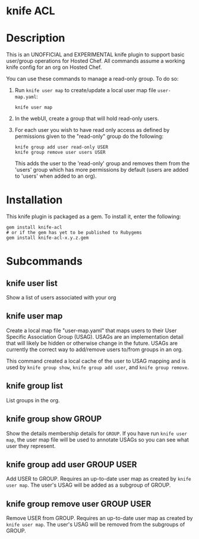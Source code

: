 # knife ACL

# Description

This is an UNOFFICIAL and EXPERIMENTAL knife plugin to support basic
user/group operations for Hosted Chef. All commands assume a working
knife config for an org on Hosted Chef.

You can use these commands to manage a read-only group.  To do so:

1. Run `knife user map` to create/update a local user map file
   `user-map.yaml`:

       knife user map

2. In the webUI, create a group that will hold read-only users.

3. For each user you wish to have read only access as defined by
   permissions given to the "read-only" group do the following:

       knife group add user read-only USER
       knife group remove user users USER

   This adds the user to the 'read-only' group and removes them from the
   'users' group which has more permissions by default (users are
   added to 'users' when added to an org).

# Installation

This knife plugin is packaged as a gem.  To install it, enter the
following:

    gem install knife-acl
    # or if the gem has yet to be published to Rubygems
    gem install knife-acl-x.y.z.gem

# Subcommands

## knife user list

Show a list of users associated with your org

## knife user map

Create a local map file "user-map.yaml" that maps users to their User
Specific Association Group (USAG).  USAGs are an implementation detail
that will likely be hidden or otherwise change in the future.  USAGs
are currently the correct way to add/remove users to/from groups in an
org.

This command created a local cache of the user to USAG mapping and is
used by `knife group show`, `knife group add user`, and `knife group
remove`.

## knife group list

List groups in the org.

## knife group show GROUP

Show the details membership details for `GROUP`. If you have run
`knife user map`, the user map file will be used to annotate USAGs so
you can see what user they represent.

## knife group add user GROUP USER

Add USER to GROUP.  Requires an up-to-date user map as created by
`knife user map`.  The user's USAG will be added as a subgroup of
GROUP.

## knife group remove user GROUP USER

Remove USER from GROUP. Requires an up-to-date user map as created by
`knife user map`.  The user's USAG will be removed from the subgroups
of GROUP.



